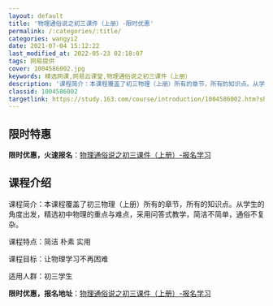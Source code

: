 ```yaml
---
layout: default
title: '物理通俗说之初三课件（上册）-限时优惠'
permalink: /:categories/:title/
categories: wangyi2
date: 2021-07-04 15:12:22
last_modified_at: 2022-05-23 02:18:07
tags: 网易提供
cover: 1004586002.jpg
keywords: 精选网课,网易云课堂,物理通俗说之初三课件（上册）
description: '课程简介：本课程覆盖了初三物理（上册）所有的章节，所有的知识点。从学生的角度出发，精选初中物理的重点与难点，采用问答式教'
classid: 1004586002
targetlink: https://study.163.com/course/introduction/1004586002.htm?share=1&shareId=1025206652&utm_campaign=share&utm_medium=iphoneShare&utm_source=&utm_u=1025206652
---
```


## 限时特惠

**限时优惠，火速报名**：[物理通俗说之初三课件（上册）-报名学习](https://study.163.com/course/introduction/1004586002.htm?share=1&shareId=1025206652&utm_campaign=share&utm_medium=iphoneShare&utm_source=&utm_u=1025206652)

## 课程介绍

课程简介：本课程覆盖了初三物理（上册）所有的章节，所有的知识点。从学生的角度出发，精选初中物理的重点与难点，采用问答式教学，简洁不简单，通俗不复杂。



课程特点：简洁 朴素 实用



课程目标：让物理学习不再困难



适用人群：初三学生

**限时优惠，报名地址**：[物理通俗说之初三课件（上册）-报名学习](https://study.163.com/course/introduction/1004586002.htm?share=1&shareId=1025206652&utm_campaign=share&utm_medium=iphoneShare&utm_source=&utm_u=1025206652)


